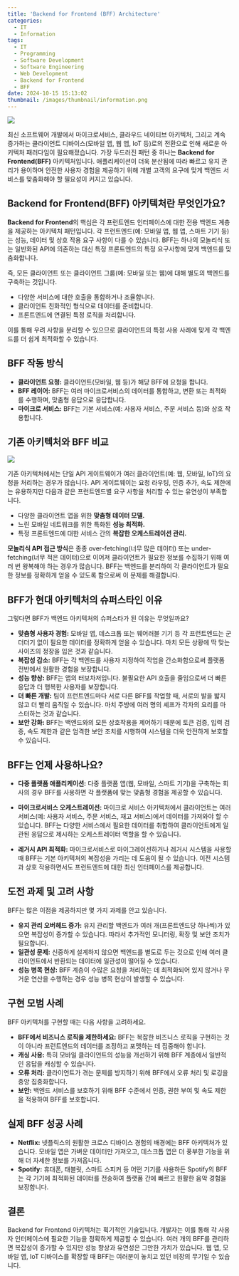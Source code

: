 ```yaml
---
title: 'Backend for Frontend (BFF) Architecture'
categories:
  - IT
  - Information
tags:
  - IT
  - Programming
  - Software Development
  - Software Engineering
  - Web Development
  - Backend for Frontend
  - BFF
date: 2024-10-15 15:13:02
thumbnail: /images/thumbnail/information.png
---
```


![](/images/header/info-29.png)

최신 소프트웨어 개발에서 마이크로서비스, 클라우드 네이티브 아키텍처, 그리고 계속 증가하는 클라이언트 디바이스(모바일 앱, 웹 앱, IoT 등)로의 전환으로 인해 새로운 아키텍처 패러다임이 필요해졌습니다. 가장 두드러진 패턴 중 하나는 **Backend for Frontend(BFF)** 아키텍처입니다. 애플리케이션이 더욱 분산됨에 따라 빠르고 유지 관리가 용이하며 안전한 사용자 경험을 제공하기 위해 개별 고객의 요구에 맞게 백엔드 서비스를 맞춤화해야 할 필요성이 커지고 있습니다.

## Backend for Frontend(BFF) 아키텍처란 무엇인가요?

**Backend for Frontend**의 ​​핵심은 각 프런트엔드 인터페이스에 대한 전용 백엔드 계층을 제공하는 아키텍처 패턴입니다. 각 프런트엔드(예: 모바일 앱, 웹 앱, 스마트 기기 등)는 성능, 데이터 및 상호 작용 요구 사항이 다를 수 있습니다. BFF는 하나의 모놀리식 또는 일반화된 API에 의존하는 대신 특정 프론트엔드의 특정 요구사항에 맞게 백엔드를 맞춤화합니다.

즉, 모든 클라이언트 또는 클라이언트 그룹(예: 모바일 또는 웹)에 대해 별도의 백엔드를 구축하는 것입니다.

- 다양한 서비스에 대한 호출을 통합하거나 조율합니다.
- 클라이언트 친화적인 형식으로 데이터를 준비합니다.
- 프론트엔드에 연결된 특정 로직을 처리합니다.

이를 통해 우려 사항을 분리할 수 있으므로 클라이언트의 특정 사용 사례에 맞게 각 백엔드를 더 쉽게 최적화할 수 있습니다.

## BFF 작동 방식

- **클라이언트 요청:** 클라이언트(모바일, 웹 등)가 해당 BFF에 요청을 합니다.
- **BFF 레이어:** BFF는 여러 마이크로서비스의 데이터를 통합하고, 변환 또는 최적화를 수행하며, 맞춤형 응답으로 응답합니다.
- **마이크로 서비스:** BFF는 기본 서비스(예: 사용자 서비스, 주문 서비스 등)와 상호 작용합니다.

## 기존 아키텍처와 BFF 비교

![](/images/header/info-29_1.png)

기존 아키텍처에서는 단일 API 게이트웨이가 여러 클라이언트(예: 웹, 모바일, IoT)의 요청을 처리하는 경우가 많습니다. API 게이트웨이는 요청 라우팅, 인증 추가, 속도 제한에는 유용하지만 다음과 같은 프런트엔드별 요구 사항을 처리할 수 있는 유연성이 부족합니다.

- 다양한 클라이언트 앱을 위한 **맞춤형 데이터 모델.**
- 느린 모바일 네트워크를 위한 특화된 **성능 최적화.**
- 특정 프론트엔드에 대한 서비스 간의 **복잡한 오케스트레이션 관리.**

**모놀리식 API 접근 방식**은 종종 over-fetching(너무 많은 데이터) 또는 under-fetching(너무 적은 데이터)으로 이어져 클라이언트가 필요한 정보를 수집하기 위해 여러 번 왕복해야 하는 경우가 많습니다. BFF는 백엔드를 분리하여 각 클라이언트가 필요한 정보를 정확하게 얻을 수 있도록 함으로써 이 문제를 해결합니다.

## BFF가 현대 아키텍처의 슈퍼스타인 이유

그렇다면 BFF가 백엔드 아키텍처의 슈퍼스타가 된 이유는 무엇일까요?

- **맞춤형 사용자 경험:** 모바일 앱, 데스크톱 또는 웨어러블 기기 등 각 프런트엔드는 군더더기 없이 필요한 데이터를 정확하게 얻을 수 있습니다. 마치 모든 상황에 딱 맞는 사이즈의 정장을 입은 것과 같습니다.
- **복잡성 감소:** BFF는 각 백엔드를 사용자 지정하여 작업을 간소화함으로써 플랫폼 전반에서 원활한 경험을 보장합니다.
- **성능 향상:** BFF는 앱의 터보차저입니다. 불필요한 API 호출을 줄임으로써 더 빠른 응답과 더 행복한 사용자를 보장합니다.
- **더 빠른 개발:** 팀이 프런트엔드마다 서로 다른 BFF를 작업할 때, 서로의 발을 밟지 않고 더 빨리 움직일 수 있습니다. 마치 주방에 여러 명의 셰프가 각자의 요리를 마스터하는 것과 같습니다.
- **보안 강화:** BFF는 백엔드와의 모든 상호작용을 제어하기 때문에 토큰 검증, 입력 검증, 속도 제한과 같은 엄격한 보안 조치를 시행하여 시스템을 더욱 안전하게 보호할 수 있습니다.

## BFF는 언제 사용하나요?

- **다중 플랫폼 애플리케이션:** 다중 플랫폼 앱(웹, 모바일, 스마트 기기)을 구축하는 회사의 경우 BFF를 사용하면 각 플랫폼에 맞는 맞춤형 경험을 제공할 수 있습니다.

- **마이크로서비스 오케스트레이션:** 마이크로 서비스 아키텍처에서 클라이언트는 여러 서비스(예: 사용자 서비스, 주문 서비스, 재고 서비스)에서 데이터를 가져와야 할 수 있습니다. BFF는 다양한 서비스에서 필요한 데이터를 취합하여 클라이언트에게 일관된 응답으로 제시하는 오케스트레이터 역할을 할 수 있습니다.

- **레거시 API 최적화:** 마이크로서비스로 마이그레이션하거나 레거시 시스템을 사용할 때 BFF는 기본 아키텍처의 복잡성을 가리는 데 도움이 될 수 있습니다. 이전 시스템과 상호 작용하면서도 프런트엔드에 대한 최신 인터페이스를 제공합니다.

## 도전 과제 및 고려 사항

BFF는 많은 이점을 제공하지만 몇 가지 과제를 안고 있습니다.

- **유지 관리 오버헤드 증가:** 유지 관리할 백엔드가 여러 개(프론트엔드당 하나씩)가 있으면 복잡성이 증가할 수 있습니다. 따라서 추가적인 모니터링, 확장 및 보안 조치가 필요합니다.
- **일관성 문제:** 신중하게 설계하지 않으면 백엔드를 별도로 두는 것으로 인해 여러 클라이언트에서 반환되는 데이터에 일관성이 떨어질 수 있습니다.
- **성능 병목 현상:** BFF 계층이 수많은 요청을 처리하는 데 최적화되어 있지 않거나 무거운 연산을 수행하는 경우 성능 병목 현상이 발생할 수 있습니다.

## 구현 모범 사례

BFF 아키텍처를 구현할 때는 다음 사항을 고려하세요.

- **BFF에서 비즈니스 로직을 제한하세요:** BFF는 복잡한 비즈니스 로직을 구현하는 것이 아니라 프런트엔드의 데이터를 조정하고 포맷하는 데 집중해야 합니다.
- **캐싱 사용:** 특히 모바일 클라이언트의 성능을 개선하기 위해 BFF 계층에서 일반적인 응답을 캐싱할 수 있습니다.
- **오류 처리:** 클라이언트가 겪는 문제를 방지하기 위해 BFF에서 오류 처리 및 로깅을 중앙 집중화합니다.
- **보안:** 백엔드 서비스를 보호하기 위해 BFF 수준에서 인증, 권한 부여 및 속도 제한을 적용하여 BFF를 보호합니다.

## 실제 BFF 성공 사례

- **Netflix:** 넷플릭스의 원활한 크로스 디바이스 경험의 배경에는 BFF 아키텍처가 있습니다. 모바일 앱은 가벼운 데이터만 가져오고, 데스크톱 앱은 더 풍부한 기능을 위해 더 자세한 정보를 가져옵니다.
- **Spotify:** 휴대폰, 태블릿, 스마트 스피커 등 어떤 기기를 사용하든 Spotify의 BFF는 각 기기에 최적화된 데이터를 전송하여 플랫폼 간에 빠르고 원활한 음악 경험을 보장합니다.

## 결론

Backend for Frontend 아키텍처는 획기적인 기술입니다. 개발자는 이를 통해 각 사용자 인터페이스에 필요한 기능을 정확하게 제공할 수 있습니다. 여러 개의 BFF를 관리하면 복잡성이 증가할 수 있지만 성능 향상과 유연성은 그만한 가치가 있습니다. 웹 앱, 모바일 앱, IoT 디바이스를 확장할 때 BFF는 여러분이 놓치고 있던 비장의 무기일 수 있습니다.
